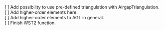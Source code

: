 [ ] Add possibility to use pre-defined triangulation with AirgapTriangulation.  
      [ ] Add higher-order elements here.  
[ ] Add higher-order elements to AGT in general.  
[ ] Finish WST2 function.  
